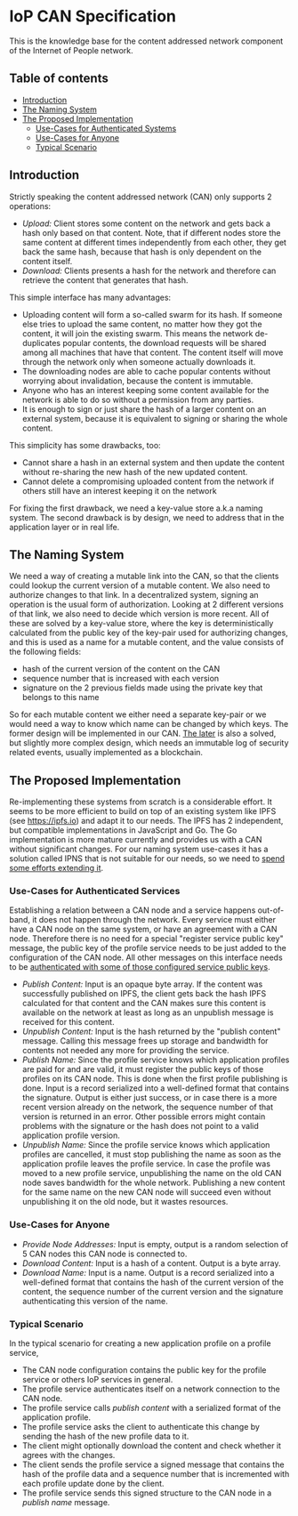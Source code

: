 # IoP CAN Specification

This is the knowledge base for the content addressed network component of the Internet of People network.

## Table of contents

- [Introduction](#introduction)
- [The Naming System](#the-naming-system)
- [The Proposed Implementation](#the-proposed-implementation)
  - [Use-Cases for Authenticated Systems](#use-cases-for-authenticated-systems)
  - [Use-Cases for Anyone](#use-cases-for-anyone)
  - [Typical Scenario](#typical-scenario)

## Introduction

Strictly speaking the content addressed network (CAN) only supports 2 operations:

- *Upload:* Client stores some content on the network and gets back a hash only based on that content. Note, that if
  different nodes store the same content at different times independently from each other, they get back the same hash,
  because that hash is only dependent on the content itself.
- *Download:* Clients presents a hash for the network and therefore can retrieve the content that generates that hash.

This simple interface has many advantages:

- Uploading content will form a so-called swarm for its hash. If someone else tries to upload the same content, no
  matter how they got the content, it will join the existing swarm. This means the network de-duplicates popular
  contents, the download requests will be shared among all machines that have that content. The content itself will move
  through the network only when someone actually downloads it.
- The downloading nodes are able to cache popular contents without worrying about invalidation, because the content is
  immutable.
- Anyone who has an interest keeping some content available for the network is able to do so without a permission from
  any parties.
- It is enough to sign or just share the hash of a larger content on an external system, because it is equivalent to
  signing or sharing the whole content.

This simplicity has some drawbacks, too:

- Cannot share a hash in an external system and then update the content without re-sharing the new hash of the new
  updated content.
- Cannot delete a compromising uploaded content from the network if others still have an interest keeping it on the
  network

For fixing the first drawback, we need a key-value store a.k.a naming system. The second drawback is by design, we need
to address that in the application layer or in real life.

## The Naming System

We need a way of creating a mutable link into the CAN, so that the clients could lookup the current version of a mutable
content. We also need to authorize changes to that link. In a decentralized system, signing an operation is the usual
form of authorization. Looking at 2 different versions of that link, we also need to decide which version is more
recent. All of these are solved by a key-value store, where the key is deterministically calculated from the public key
of the key-pair used for authorizing changes, and this is used as a name for a mutable content, and the value consists
of the following fields:

- hash of the current version of the content on the CAN
- sequence number that is increased with each version
- signature on the 2 previous fields made using the private key that belongs to this name

So for each mutable content we either need a separate key-pair or we would need a way to know which name can be changed
by which keys. The former design will be implemented in our CAN. [The later](AlternativeNamingSystems.md) is also a
solved, but slightly more complex design, which needs an immutable log of security related events, usually implemented
as a blockchain.

## The Proposed Implementation

Re-implementing these systems from scratch is a considerable effort. It seems to be more efficient to build on top of an
existing system like IPFS (see https://ipfs.io) and adapt it to our needs. The IPFS has 2 independent, but compatible
implementations in JavaScript and Go. The Go implementation is more mature currently and provides us with a CAN without
significant changes. For our naming system use-cases it has a solution called IPNS that is not suitable for our needs,
so we need to [spend some efforts extending it](https://github.com/ipfs/notes/issues/206).

### Use-Cases for Authenticated Services

Establishing a relation between a CAN node and a service happens out-of-band, it does not happen through the network.
Every service must either have a CAN node on the same system, or have an agreement with a CAN node. Therefore there is
no need for a special "register service public key" message, the public key of the profile service needs to be just
added to the configuration of the CAN node. All other messages on this interface needs to be
[authenticated with some of those configured service public keys](AuthenticationOfMessages.md#current-state).

- *Publish Content:* Input is an opaque byte array. If the content was successfully published on IPFS, the client gets
  back the hash IPFS calculated for that content and the CAN makes sure this content is available on the network at
  least as long as an unpublish message is received for this content.
- *Unpublish Content:* Input is the hash returned by the "publish content" message. Calling this message frees up
  storage and bandwidth for contents not needed any more for providing the service.
- *Publish Name:* Since the profile service knows which application profiles are paid for and are valid, it must
  register the public keys of those profiles on its CAN node. This is done when the first profile publishing is done.
  Input is a record serialized into a well-defined format that contains the signature. Output is either just success, or
  in case there is a more recent version already on the network, the sequence number of that version is returned in an
  error. Other possible errors might contain problems with the signature or the hash does not point to a valid
  application profile version.
- *Unpublish Name:* Since the profile service knows which application profiles are cancelled, it must stop publishing
  the name as soon as the application profile leaves the profile service. In case the profile was moved to a new profile
  service, unpublishing the name on the old CAN node saves bandwidth for the whole network. Publishing a new content for
  the same name on the new CAN node will succeed even without unpublishing it on the old node, but it wastes resources.

### Use-Cases for Anyone

- *Provide Node Addresses:* Input is empty, output is a random selection of 5 CAN nodes this CAN node is connected to.
- *Download Content:* Input is a hash of a content. Output is a byte array.
- *Download Name:* Input is a name. Output is a record serialized into a well-defined format that contains the hash of
  the current version of the content, the sequence number of the current version and the signature authenticating this
  version of the name.

### Typical Scenario

In the typical scenario for creating a new application profile on a profile service,

- The CAN node configuration contains the public key for the profile service or others IoP services in general.
- The profile service authenticates itself on a network connection to the CAN node.
- The profile service calls *publish content* with a serialized format of the application profile.
- The profile service asks the client to authenticate this change by sending the hash of the new profile data to it.
- The client might optionally download the content and check whether it agrees with the changes.
- The client sends the profile service a signed message that contains the hash of the profile data and a sequence number
  that is incremented with each profile update done by the client.
- The profile service sends this signed structure to the CAN node in a *publish name* message.
